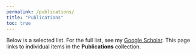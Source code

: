 ```yaml
---
permalink: /publications/
title: "Publications"
toc: true
---
```


Below is a selected list. For the full list, see my [Google Scholar](https://scholar.google.com/citations?user=KXA0nl4AAAAJ&hl=en).
This page links to individual items in the **Publications** collection.
